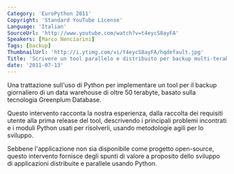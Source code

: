 ```yaml
---
Category: 'EuroPython 2011'
Copyright: 'Standard YouTube License'
Language: 'Italian'
SourceUrl: 'http://www.youtube.com/watch?v=t4eycS8ayFA'
Speakers: [Marco Nenciarini]
Tags: [backup]
ThumbnailUrl: 'http://i.ytimg.com/vi/t4eycS8ayFA/hqdefault.jpg'
Title: 'Scrivere un tool parallelo e distribuito per backup multi-terabyte'
date: '2011-07-13'
---
```

Una trattazione sull'uso di Python per implementare un tool per il backup
giornaliero di un data warehouse di oltre 50 terabyte, basato sulla tecnologia
Greenplum Database.

Questo intervento racconta la nostra esperienza, dalla raccolta dei requisiti
utente alla prima release del tool, descrivendo i principali problemi
incontrati e i moduli Python usati per risolverli, usando metodologie agili
per lo sviluppo.

Sebbene l'applicazione non sia disponibile come progetto open-source, questo
intervento fornisce degli spunti di valore a proposito dello sviluppo di
applicazioni distribuite e parallele usando Python.

